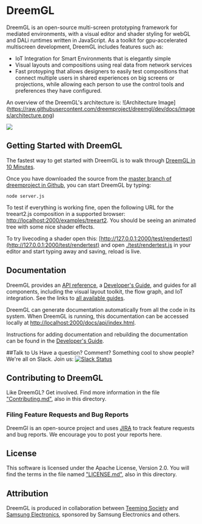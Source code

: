 # DreemGL

DreemGL is an open-source multi-screen prototyping framework for mediated environments, 
with a visual editor and shader styling for webGL and DALi runtimes written in JavaScript.
As a toolkit for gpu-accelerated multiscreen development, DreemGL includes features such as:
* IoT Integration for Smart Environments that is elegantly simple
* Visual layouts and compositions using real data from network services
* Fast protoyping that allows designers to easily test compositions that connect multiple users in shared experiences on big screens or projections, while allowing each person to use the control tools and preferences they have configured.

An overview of the DreemGL's architecture is:
![Architecture Image]
(https://raw.githubusercontent.com/dreemproject/dreemgl/dev/docs/images/architecture.png)

<img src="https://raw.githubusercontent.com/dreemproject/dreemgl/dev/docs/images/architecture.png"/>

## Getting Started with DreemGL
The fastest way to get started with DreemGL is to walk through [DreemGL in 10 Minutes](http://docs.dreemproject.org/docs/api/index.html#!/guide/dreem_in_10_part1).

Once you have downloaded the source from the [master branch of dreemproject in Github](https://github.com/dreemproject/dreemgl), you can start DreemGL by typing: 

```node server.js```

To test if everything is working fine, open the following URL for the treeart2.js composition in a supported browser: [http://localhost:2000/examples/treeart2](http://localhost:2000/examples/treeart2). You should be seeing an animated tree with some nice shader effects.

To try livecoding a shader open this:
[http://127.0.0.1:2000/test/rendertest](http://127.0.0.1:2000/test/rendertest) and open
[./test/rendertest.js](/test/rendertest.js) in your editor and start typing away and saving, reload is live.

## Documentation
DreemGL provides an [API
reference](http://docs.dreemproject.org/docs/api/index.html#!/api), a [Developer's Guide](http://docs.dreemproject.org/docs/api/index.html#!/guide/devguide), and
guides for all components, including the visual layout toolkit, the
flow graph, and IoT integration. See the links to [all available
guides](http://docs.dreemproject.org/docs/api/index.html#!/guide).

DreemGL can generate documentation automatically from all the code in its system. When DreemGL is running, this documentation can be accessed locally at [http://localhost:2000/docs/api/index.html](http://localhost:2000/docs/api/index.html). 

Instructions for adding documentation and rebuilding the documentation can be found in the [Developer's Guide](http://docs.dreemproject.org/docs/api/index.html#!/guide/devguide).

##Talk to Us
Have a question? Comment? Something cool to show people? We're all on Slack. Join us:
[![Slack Status](https://dreemproject.herokuapp.com/badge.svg)](https://dreemproject.herokuapp.com/)

## Contributing to DreemGL
Like DreemGL? Get involved. Find more information in the file ["Contributing.md"](https://github.com/dreemproject/dreemgl/blob/master/CONTRIBUTING.md), also in this directory. 

### Filing Feature Requests and Bug Reports
DreemGl is an open-source project and uses [JIRA](https://dreem2.atlassian.net/secure/Dashboard.jspa) to track feature requests and bug reports. We encourage you to post your reports here.

## License
This software is licensed under the  Apache License, Version 2.0. You will find the terms in the file named
["LICENSE.md"](https://github.com/dreemproject/dreemgl/blob/master/LICENSE.md), also in this directory.

## Attribution
DreemGL is produced in collaboration between [Teeming Society](http://teem.nu) and [Samsung Electronics](http://www.samsung.com/us/), sponsored by Samsung Electronics and others.

